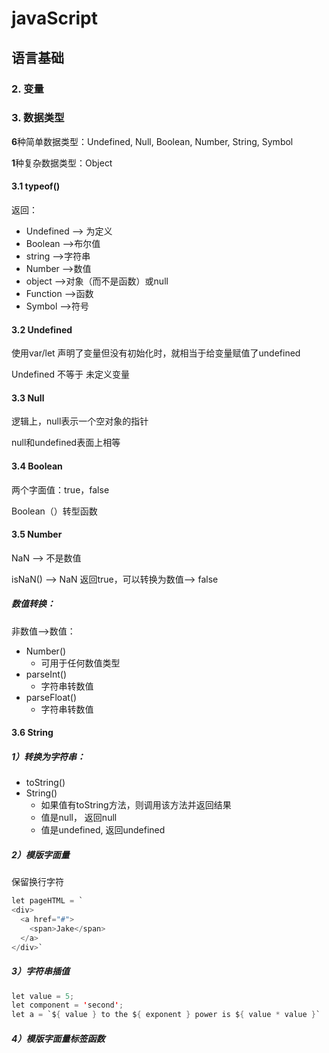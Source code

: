 # javaScript

## 语言基础

### 2. 变量

### 3. 数据类型

**6**种简单数据类型：Undefined, Null, Boolean, Number, String, Symbol

**1**种复杂数据类型：Object

#### 3.1 typeof()

返回：

- Undefined --> 为定义
- Boolean -->布尔值
- string -->字符串
- Number -->数值
- object -->对象（而不是函数）或null
- Function -->函数
- Symbol -->符号

#### 3.2 Undefined

使用var/let 声明了变量但没有初始化时，就相当于给变量赋值了undefined

Undefined 不等于 未定义变量

#### 3.3 Null

逻辑上，null表示一个空对象的指针

null和undefined表面上相等

#### 3.4 Boolean

两个字面值：true，false

Boolean（）转型函数

#### 3.5 Number

NaN --> 不是数值

isNaN() --> NaN 返回true，可以转换为数值--> false

##### 数值转换：

非数值-->数值：

* Number()
  * 可用于任何数值类型
* parseInt()
  * 字符串转数值
* parseFloat()
  * 字符串转数值

#### 3.6 String

##### 1）转换为字符串：

* toString()
* String()
  * 如果值有toString方法，则调用该方法并返回结果
  * 值是null， 返回null
  * 值是undefined, 返回undefined

##### 2）模版字面量

保留换行字符

```java
let pageHTML = `
<div>
  <a href="#">
    <span>Jake</span>
  </a>
</div>`
```

##### 3）字符串插值

```java
let value = 5;
let component = 'second';
let a = `${ value } to the ${ exponent } power is ${ value * value }`
```

##### 4）模版字面量标签函数



